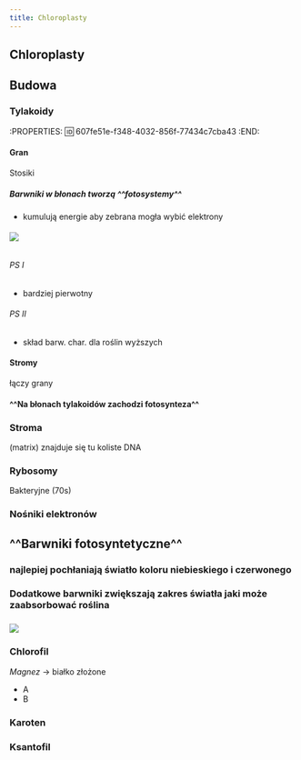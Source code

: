 ```yaml
---
title: Chloroplasty
---
```


## **Chloroplasty**
## Budowa
### Tylakoidy
:PROPERTIES:
:id: 607fe51e-f348-4032-856f-77434c7cba43
:END:
#### Gran
Stosiki
##### Barwniki w błonach tworzą ^^fotosystemy^^
- kumulują energie aby zebrana mogła wybić elektrony
###### ![](https://media.discordapp.net/attachments/738092871021756817/831773821064314910/unknown.png?width=720&height=437)
###### PS I 
- bardziej pierwotny
###### PS II 
- skład barw. char. dla roślin wyższych
#### Stromy

łączy grany
#### ^^Na błonach tylakoidów zachodzi fotosynteza^^
### Stroma
(matrix) znajduje się tu koliste DNA
### Rybosomy
Bakteryjne (70s)
### Nośniki elektronów
## ^^Barwniki fotosyntetyczne^^
### najlepiej pochłaniają światło koloru **niebieskiego i czerwonego**
### Dodatkowe barwniki **zwiększają zakres światła** jaki może zaabsorbować roślina
### ![](https://media.discordapp.net/attachments/738092871021756817/831767972518821908/unknown.png?width=720&height=320)
### Chlorofil
_Magnez_ → białko złożone
- A
- B
### Karoten
### Ksantofil
